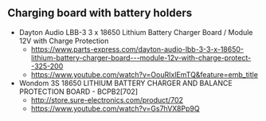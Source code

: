 ## Charging board with battery holders
* Dayton Audio LBB-3 3 x 18650 Lithium Battery Charger Board / Module 12V with Charge Protection
  * https://www.parts-express.com/dayton-audio-lbb-3-3-x-18650-lithium-battery-charger-board---module-12v-with-charge-protect--325-200
  * https://www.youtube.com/watch?v=OouRIxlEmTQ&feature=emb_title
* Wondom 3S 18650 LITHIUM BATTERY CHARGER AND BALANCE PROTECTION BOARD - BCPB2[702]
  * http://store.sure-electronics.com/product/702
  * https://www.youtube.com/watch?v=Gs7hVX8Pp9Q

